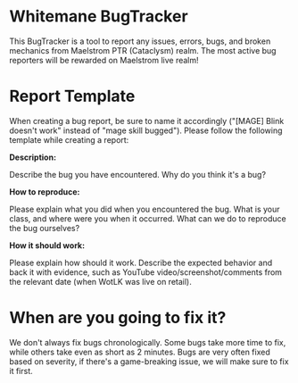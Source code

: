 # Whitemane BugTracker

This BugTracker is a tool to report any issues, errors, bugs, and broken mechanics from Maelstrom PTR (Cataclysm) realm. The most active bug reporters will be rewarded on Maelstrom live realm!

# Report Template
When creating a bug report, be sure to name it accordingly ("[MAGE] Blink doesn't work" instead of "mage skill bugged"). Please follow the following template while creating a report:

**Description:**

Describe the bug you have encountered. Why do you think it's a bug?

**How to reproduce:**

Please explain what you did when you encountered the bug. What is your class, and where were you when it occurred. What can we do to reproduce the bug ourselves?

**How it should work:**

Please explain how should it work. Describe the expected behavior and back it with evidence, such as YouTube video/screenshot/comments from the relevant date (when WotLK was live on retail).

# When are you going to fix it?

We don't always fix bugs chronologically. Some bugs take more time to fix, while others take even as short as 2 minutes. Bugs are very often fixed based on severity, if there's a game-breaking issue, we will make sure to fix it first.
